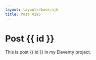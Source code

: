 ```yaml
---
layout: layouts/base.njk
title: Post 4195
---
```


# Post {{ id }}

This is post {{ id }} in my Eleventy project.
